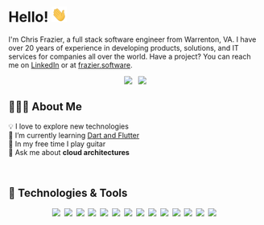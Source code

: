 # Hello! <img src="https://raw.githubusercontent.com/chrisfrazier0/chrisfrazier0/main/wave.gif" width="30px" height="30px">

I'm Chris Frazier, a full stack software engineer from Warrenton, VA. I have over 20 years of experience in developing
products, solutions, and IT services for companies all over the world. Have a project? You can reach me on
[LinkedIn][linkedin-url] or at [frazier.software][website-url].

<p align="center">
    <a href="https://linkedin.com/in/chrisfrazier0"><img src="https://img.shields.io/badge/LinkedIn-0077B5?style=flat-square&logo=linkedin&logoColor=white"></a>
    &nbsp;
    <a href="https://buymeacoffee.com/chrisfrazier0"><img src="https://img.shields.io/badge/buy_me_a_coffee-FFDD00?style=flat-square&logo=buy-me-a-coffee&logoColor=black"></a>
</p>

## 👨🏼‍💻 About Me

[//]: # "🔭 I'm currently ..."

💡 I love to explore new technologies  
🌱 I’m currently learning [Dart and Flutter][flutter-url]  
🎸 In my free time I play guitar  
💬 Ask me about **cloud architectures**

<br>

## 🔧 Technologies & Tools

<p align="center">
    <img src="https://img.shields.io/badge/mac%20os-000000?style=for-the-badge&logo=apple&logoColor=white">&nbsp;
    <img src="https://img.shields.io/badge/VSCode-430098?style=for-the-badge&logo=visualstudio&logoColor=white">&nbsp;
    <img src="https://img.shields.io/badge/TypeScript-007ACC?style=for-the-badge&logo=typescript&logoColor=white">&nbsp;
    <img src="https://img.shields.io/badge/JavaScript-F7DF1E?style=for-the-badge&logo=javascript&logoColor=black">&nbsp;
    <img src="https://img.shields.io/badge/Svelte-b32d00?style=for-the-badge&logo=svelte&logoColor=white">&nbsp;
    <img src="https://img.shields.io/badge/NestJs-E0234E?style=for-the-badge&logo=nestjs&logoColor=white">&nbsp;
    <img src="https://img.shields.io/badge/golang-007d9c?style=for-the-badge&logo=go&logoColor=white">&nbsp;
    <img src="https://img.shields.io/badge/Flutter-02569B?style=for-the-badge&logo=flutter&logoColor=white">&nbsp;
    <img src="https://img.shields.io/badge/Dart-0175C2?style=for-the-badge&logo=dart&logoColor=white">&nbsp;
    <img src="https://img.shields.io/badge/Docker-2496ED?style=for-the-badge&logo=docker&logoColor=white">&nbsp;
    <img src="https://img.shields.io/badge/Cloudflare-F38020?style=for-the-badge&logo=cloudflare&logoColor=white">&nbsp;
    <img src="https://img.shields.io/badge/DigitalOcean-0080FF?style=for-the-badge&logo=digitalocean&logoColor=white">&nbsp;
    <img src="https://img.shields.io/badge/Amazon_AWS-232F3E?style=for-the-badge&logo=amazon-aws&logoColor=white">&nbsp;
    <img src="https://img.shields.io/badge/Terraform-623CE4?style=for-the-badge&logo=terraform&logoColor=white">&nbsp;
</p>

[website-url]: https://frazier.software
[linkedin-url]: https://linkedin.com/in/chrisfrazier0
[flutter-url]: https://flutter.dev/
